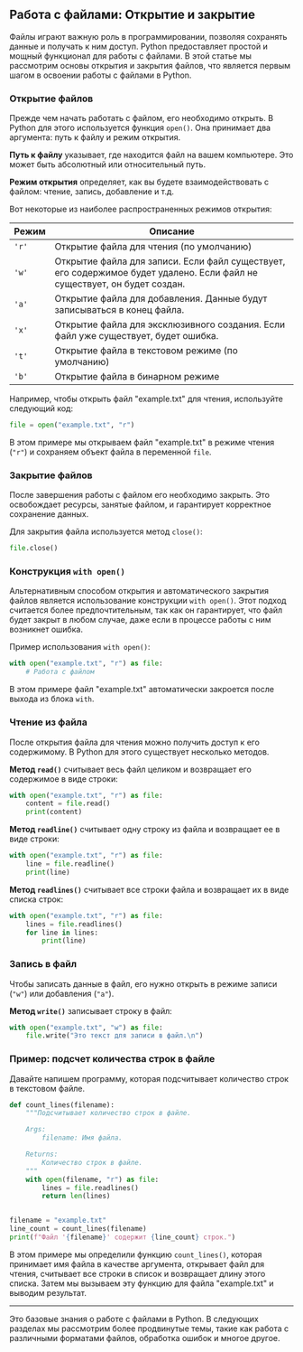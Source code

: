 ## Работа с файлами: Открытие и закрытие

Файлы играют важную роль в программировании, позволяя сохранять данные и получать к ним доступ. Python предоставляет простой и мощный функционал для работы с файлами. В этой статье мы рассмотрим основы открытия и закрытия файлов, что является первым шагом в освоении работы с файлами в Python.

### Открытие файлов

Прежде чем начать работать с файлом, его необходимо открыть. В Python для этого используется функция `open()`. Она принимает два аргумента: путь к файлу и режим открытия.

**Путь к файлу** указывает, где находится файл на вашем компьютере. Это может быть абсолютный или относительный путь.

**Режим открытия** определяет, как вы будете взаимодействовать с файлом: чтение, запись, добавление и т.д. 

Вот некоторые из наиболее распространенных режимов открытия:

| Режим | Описание |
|---|---|
| `'r'` | Открытие файла для чтения (по умолчанию) |
| `'w'` | Открытие файла для записи. Если файл существует, его содержимое будет удалено. Если файл не существует, он будет создан. |
| `'a'` | Открытие файла для добавления. Данные будут записываться в конец файла. |
| `'x'` | Открытие файла для эксклюзивного создания. Если файл уже существует, будет ошибка. |
| `'t'` | Открытие файла в текстовом режиме (по умолчанию) |
| `'b'` | Открытие файла в бинарном режиме |

Например, чтобы открыть файл "example.txt" для чтения, используйте следующий код:

```python
file = open("example.txt", "r")
```

В этом примере мы открываем файл "example.txt" в режиме чтения (`"r"`) и сохраняем объект файла в переменной `file`.

### Закрытие файлов

После завершения работы с файлом его необходимо закрыть. Это освобождает ресурсы, занятые файлом, и гарантирует корректное сохранение данных. 

Для закрытия файла используется метод `close()`:

```python
file.close()
```

### Конструкция `with open()`

Альтернативным способом открытия и автоматического закрытия файлов является использование конструкции `with open()`. Этот подход считается более предпочтительным, так как он гарантирует, что файл будет закрыт в любом случае, даже если в процессе работы с ним возникнет ошибка.

Пример использования `with open()`:

```python
with open("example.txt", "r") as file:
    # Работа с файлом
```

В этом примере файл "example.txt" автоматически закроется после выхода из блока `with`. 

### Чтение из файла

После открытия файла для чтения можно получить доступ к его содержимому. В Python для этого существует несколько методов.

**Метод `read()`** считывает весь файл целиком и возвращает его содержимое в виде строки:

```python
with open("example.txt", "r") as file:
    content = file.read()
    print(content)
```

**Метод `readline()`** считывает одну строку из файла и возвращает ее в виде строки:

```python
with open("example.txt", "r") as file:
    line = file.readline()
    print(line)
```

**Метод `readlines()`** считывает все строки файла и возвращает их в виде списка строк:

```python
with open("example.txt", "r") as file:
    lines = file.readlines()
    for line in lines:
        print(line)
```

### Запись в файл

Чтобы записать данные в файл, его нужно открыть в режиме записи (`"w"`) или добавления (`"a"`). 

**Метод `write()`** записывает строку в файл:

```python
with open("example.txt", "w") as file:
    file.write("Это текст для записи в файл.\n")
```

### Пример: подсчет количества строк в файле

Давайте напишем программу, которая подсчитывает количество строк в текстовом файле.

```python
def count_lines(filename):
    """Подсчитывает количество строк в файле.

    Args:
        filename: Имя файла.

    Returns:
        Количество строк в файле.
    """
    with open(filename, "r") as file:
        lines = file.readlines()
        return len(lines)


filename = "example.txt"
line_count = count_lines(filename)
print(f"Файл '{filename}' содержит {line_count} строк.")
```

В этом примере мы определили функцию `count_lines()`, которая принимает имя файла в качестве аргумента, открывает файл для чтения, считывает все строки в список и возвращает длину этого списка. Затем мы вызываем эту функцию для файла "example.txt" и выводим результат.

---

Это базовые знания о работе с файлами в Python. В следующих разделах мы рассмотрим более продвинутые темы, такие как работа с различными форматами файлов, обработка ошибок и многое другое.
